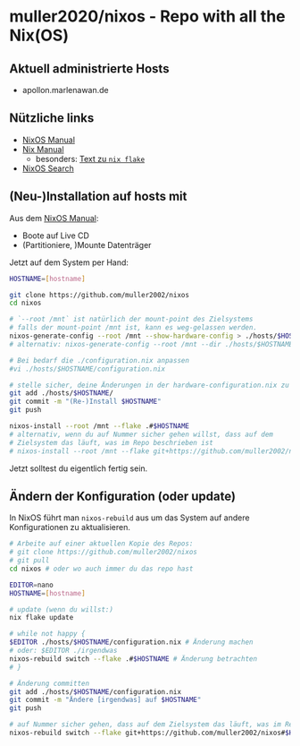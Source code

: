 # muller2020/nixos - Repo with all the Nix(OS)

## Aktuell administrierte Hosts

- apollon.marlenawan.de

## Nützliche links

- [NixOS Manual](https://nixos.org/manual/nixos/stable/)
- [Nix Manual](https://nixos.org/manual/nix/stable/)
  - besonders: [Text zu `nix flake`](https://nixos.org/manual/nix/stable/command-ref/new-cli/nix3-flake.html)
- [NixOS Search](https://search.nixos.org/)

## (Neu-)Installation auf hosts mit

Aus dem [NixOS Manual](https://nixos.org/manual/nixos/stable/#sec-installation):

- Boote auf Live CD
- (Partitioniere, )Mounte Datenträger

Jetzt auf dem System per Hand:

```bash
HOSTNAME=[hostname]

git clone https://github.com/muller2002/nixos
cd nixos

# `--root /mnt` ist natürlich der mount-point des Zielsystems
# falls der mount-point /mnt ist, kann es weg-gelassen werden.
nixos-generate-config --root /mnt --show-hardware-config > ./hosts/$HOSTNAME/hardware-configuration.nix
# alternativ: nixos-generate-config --root /mnt --dir ./hosts/$HOSTNAME

# Bei bedarf die ./configuration.nix anpassen
#vi ./hosts/$HOSTNAME/configuration.nix

# stelle sicher, deine Änderungen in der hardware-configuration.nix zu speichern
git add ./hosts/$HOSTNAME/
git commit -m "(Re-)Install $HOSTNAME"
git push

nixos-install --root /mnt --flake .#$HOSTNAME
# alternativ, wenn du auf Nummer sicher gehen willst, dass auf dem
# Zielsystem das läuft, was im Repo beschrieben ist
# nixos-install --root /mnt --flake git+https://github.com/muller2002/nixos#$HOSTNAME
```

Jetzt solltest du eigentlich fertig sein.

## Ändern der Konfiguration (oder update)

In NixOS führt man `nixos-rebuild` aus um das System auf andere Konfigurationen zu aktualisieren.

```bash
# Arbeite auf einer aktuellen Kopie des Repos:
# git clone https://github.com/muller2002/nixos
# git pull
cd nixos # oder wo auch immer du das repo hast

EDITOR=nano
HOSTNAME=[hostname]

# update (wenn du willst:)
nix flake update

# while not happy {
$EDITOR ./hosts/$HOSTNAME/configuration.nix # Änderung machen
# oder: $EDITOR ./irgendwas
nixos-rebuild switch --flake .#$HOSTNAME # Änderung betrachten
# }

# Änderung committen
git add ./hosts/$HOSTNAME/configuration.nix
git commit -m "Ändere [irgendwas] auf $HOSTNAME"
git push

# auf Nummer sicher gehen, dass auf dem Zielsystem das läuft, was im Repo beschrieben ist
nixos-rebuild switch --flake git+https://github.com/muller2002/nixos#$HOSTNAME

```

